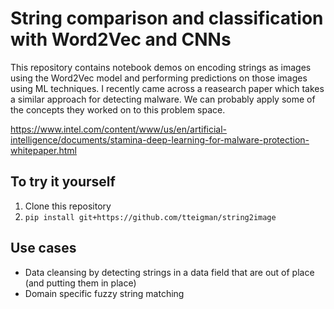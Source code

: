 # String comparison and classification with Word2Vec and CNNs

This repository contains notebook demos on encoding strings as images using the Word2Vec model and performing predictions on those images using ML techniques. I recently came across a reasearch paper which takes a similar approach for detecting malware. We can probably apply some of the concepts they worked on to this problem space.

https://www.intel.com/content/www/us/en/artificial-intelligence/documents/stamina-deep-learning-for-malware-protection-whitepaper.html

## To try it yourself
1. Clone this repository
2. `pip install git+https://github.com/tteigman/string2image`

## Use cases
- Data cleansing by detecting strings in a data field that are out of place (and putting them in place)
- Domain specific fuzzy string matching 
